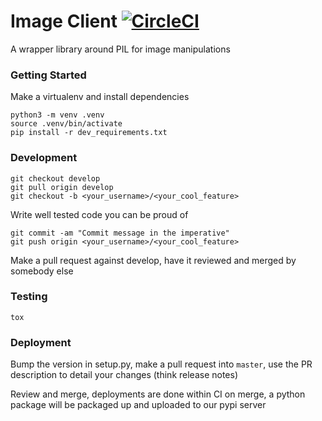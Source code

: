 # Image Client [![CircleCI](https://circleci.com/gh/farridav/image_client.svg?style=svg)](https://circleci.com/gh/farridav/image_client)

A wrapper library around PIL for image manipulations

### Getting Started

Make a virtualenv and install dependencies

    python3 -m venv .venv
    source .venv/bin/activate
    pip install -r dev_requirements.txt

### Development

    git checkout develop
    git pull origin develop
    git checkout -b <your_username>/<your_cool_feature>

Write well tested code you can be proud of

    git commit -am "Commit message in the imperative"
    git push origin <your_username>/<your_cool_feature>

Make a pull request against develop, have it reviewed and merged by somebody else

### Testing

    tox

### Deployment

Bump the version in setup.py, make a pull request into `master`, use the PR description to detail your changes
(think release notes)

Review and merge, deployments are done within CI on merge, a python package will be packaged up and uploaded to our
pypi server
